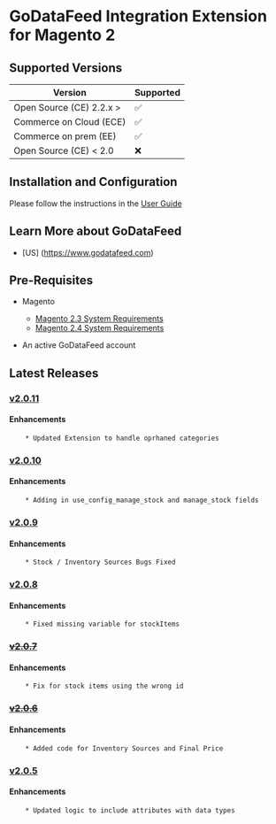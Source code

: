 # GoDataFeed Integration Extension for Magento 2

## Supported Versions
| Version | Supported          |
| ------- | ------------------ |
| Open Source (CE) 2.2.x >  | :white_check_mark: |
| Commerce on Cloud (ECE)   | :white_check_mark: |
| Commerce on prem (EE)   | :white_check_mark: |
| Open Source (CE) < 2.0   | :x:                |

## Installation and Configuration

Please follow the instructions in the [User Guide](/docs/README.md)

## Learn More about GoDataFeed

* [US] (<https://www.godatafeed.com>)

## Pre-Requisites

* Magento
  * [Magento 2.3 System Requirements](https://devdocs.magento.com/guides/v2.3/install-gde/system-requirements.html)
  * [Magento 2.4 System Requirements](https://devdocs.magento.com/guides/v2.4/install-gde/system-requirements.html)

* An active GoDataFeed account

## Latest Releases
### [v2.0.11](https://github.com/GoDataFeed/godatafeed-integration-m2/releases/tag/v2.0.11)

#### Enhancements 
        * Updated Extension to handle oprhaned categories 

### [v2.0.10](https://github.com/GoDataFeed/godatafeed-integration-m2/releases/tag/v2.0.10)

#### Enhancements 
        * Adding in use_config_manage_stock and manage_stock fields

### [v2.0.9](https://github.com/GoDataFeed/godatafeed-integration-m2/releases/tag/v2.0.9)

#### Enhancements 
        * Stock / Inventory Sources Bugs Fixed

### [v2.0.8](https://github.com/GoDataFeed/godatafeed-integration-m2/releases/tag/v2.0.8)

#### Enhancements 
        * Fixed missing variable for stockItems

### ~~[v2.0.7](https://github.com/GoDataFeed/godatafeed-integration-m2/releases/tag/v2.0.7)~~

#### Enhancements 
        * Fix for stock items using the wrong id

### ~~[v2.0.6](https://github.com/GoDataFeed/godatafeed-integration-m2/releases/tag/v2.0.6)~~

#### Enhancements 
        * Added code for Inventory Sources and Final Price

### [v2.0.5](https://github.com/GoDataFeed/godatafeed-integration-m2/releases/tag/v2.0.5)

#### Enhancements 
        * Updated logic to include attributes with data types
